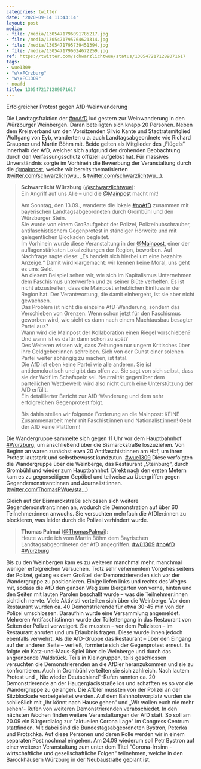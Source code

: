 ```yaml
---
categories: twitter
date: '2020-09-14 11:43:14'
layout: post
media:
- file: /media/1305471796091785217.jpg
- file: /media/1305471795764621314.jpg
- file: /media/1305471795739451394.jpg
- file: /media/1305471796024672259.jpg
ref: https://twitter.com/schwarzlichtwue/status/1305472171289071617
tags:
- wue1309
- "w\xFCrzburg"
- "w\xFC1309"
- noafd
title: 1305472171289071617
---
```

Erfolgreicher Protest gegen AfD-Weinwanderung



Die Landtagsfraktion der [#noAfD](/t/noafd) lud gestern zur Weinwanderung in den Würzburger Weinbergen. Daran beteiligten sich knapp 20 Personen. Neben dem Kreisverband um den Vorsitzenden Silvio Kante und Stadtratsmitglied Wolfgang von Eyb,  wanderten u.a. auch Landtagsabgeordnete wie Richard Graupner und Martin Böhm mit. Beide gelten als Mitglieder des „Flügels“ innerhalb der AfD, welcher sich aufgrund der drohenden Beobachtung durch den Verfassungsschutz offiziell aufgelöst hat.
Für massives Unverständnis sorgte im Vorhinein die Bewerbung der Veranstaltung durch die [@mainpost](https://twitter.com/mainpost), welche wir bereits thematisierten ([twitter.com/schwarzlichtwu…](https://twitter.com/schwarzlichtwue/status/1305140741392531456) &amp; [twitter.com/schwarzlichtwu…](https://twitter.com/schwarzlichtwue/status/1305140741392531456)).
> <b>Schwarzlicht Würzburg</b> ([@schwarzlichtwue](https://twitter.com/schwarzlichtwue)):  
>Ein Angriff auf uns Alle – und die [@Mainpost](https://twitter.com/Mainpost) macht mit!  
>  
>Am Sonntag, den 13.09., wanderte die lokale [#noAfD](/t/noafd) zusammen mit bayerischen Landtagsabgeordneten durch Grombühl und den Würzburger Stein.   
>Sie wurde von einem Großaufgebot der Polizei, Polizeihubschrauber, antifaschistischem Gegenprotest in ständiger Hörweite und mit gelegentlichen Blockaden begleitet.  
>Im Vorhinein wurde diese Veranstaltung in der [@Mainpost](https://twitter.com/Mainpost), einer der auflagenstärksten Lokalzeitungen der Region, beworben. Auf Nachfrage sagte diese: „Es handelt sich hierbei um eine bezahlte Anzeige.“ Damit wird klargemacht: wir kennen keine Moral, uns geht es ums Geld.  
>An diesem Beispiel sehen wir, wie sich im Kapitalismus Unternehmen dem Faschismus unterwerfen und zu seiner Blüte verhelfen. Es ist nicht abzustreiten, dass die Mainpost erheblichen Einfluss in der Region hat. Der Verantwortung, die damit einhergeht, ist sie aber nicht gewachsen.  
>Das Problem ist nicht die einzelne AfD-Wanderung, sondern das Verschieben von Grenzen. Wenn schon jetzt für den Faschismus geworben wird, wie sieht es dann nach einem Machtausbau besagter Partei aus?  
>Wann wird die Mainpost der Kollaboration einen Riegel vorschieben? Und wann ist es dafür dann schon zu spät?  
>Des Weiteren wissen wir, dass Zeitungen nur ungern Kritisches über ihre Geldgeber:innen schreiben. Sich von der Gunst einer solchen Partei weiter abhängig zu machen, ist fatal.  
>Die AfD ist eben keine Partei wie alle anderen. Sie ist antidemokratisch und gibt das offen zu. Sie sagt von sich selbst, dass sie der Wolf im Schafspelz sei. Neutralität gegenüber dem parteilichen Wettbewerb wird also nicht durch eine Unterstützung der AfD erfüllt.  
>Ein detaillierter Bericht zur AfD-Wanderung und dem sehr erfolgreichen Gegenprotest folgt.  
>  
>Bis dahin stellen wir folgende Forderung an die Mainpost: KEINE Zusammenarbeit mehr mit Faschist:innen und Nationalist:innen! Gebt der AfD keine Plattform!  


Die Wandergruppe sammelte sich gegen 11 Uhr vor dem Hauptbahnhof [#Würzburg](/t/würzburg), um anschließend über die Bismarckstraße loszuziehen. Von Beginn an waren zunächst etwa 20 Antifaschist:innen am Hbf, um ihren Protest lautstark und selbstbewusst kundzutun.  [#wue1309](/t/wue1309)
Diese verfolgten die Wandergruppe über die Weinberge, das Restaurant „Steinburg“, durch Grombühl und wieder zum Hauptbahnhof. Direkt nach den ersten Metern kam es zu gegenseitigem Gepöbel und teilweise zu Übergriffen gegen Gegendemonstrant:innen und Journalist:innen.
([twitter.com/ThomasPWue/sta…](https://twitter.com/ThomasPWue/status/1305162962773192704?s=19)) 

Gleich auf der Bismarckstraße schlossen sich weitere Gegendemonstrant:innen an, wodurch die Demonstration auf über 60 Teilnehmer:innen anwuchs. Sie versuchten mehrfach die AfDler:innen zu blockieren, was leider durch die Polizei verhindert wurde.
> <b>Thomas Palmai</b> ([@ThomasPalmai](https://twitter.com/ThomasPalmai)):  
>Heute wurde ich vom Martin Böhm dem Bayrischen Landtagsabgeordneten der AfD angegriffen. [#wü1309](/t/wü1309) [#noAfD](/t/noafd) [#Würzburg](/t/würzburg)   


Bis zu den Weinbergen kam es zu weiteren manchmal mehr, manchmal weniger erfolgreichen Versuchen. Trotz sehr vehementem Vorgehes seitens der Polizei, gelang es dem Großteil der Demonstrierenden sich vor der Wandergruppe zu positionieren.
Einige liefen links und rechts des Weges mit, sodass die AfD den ganzen Weg zum Biergarten von vorne, hinten und den Seiten mit lauten Parolen beschallt wurde – was die Teilnehmer:innen sichtlich nervte.
Viele Aktivisti verteilten sich über die Weinberge. Vor dem Restaurant wurden ca. 40 Demonstrierende für etwa 30-45 min von der Polizei umschlossen. Daraufhin wurde eine Versammlung angemeldet.
Mehreren Antifaschistinnen wurde der Toilettengang in das Restaurant von Seiten der Polizei verweigert. Sie mussten – vor dem Polizisten – im Restaurant anrufen und um Erlaubnis fragen. Diese wurde ihnen jedoch ebenfalls verwehrt. Als die
AfD-Gruppe das Restaurant – über den Eingang auf der anderen Seite – verließ, formierte sich der Gegenprotest erneut. Es folgte ein Katz-und-Maus-Spiel über die Weinberge und durch das angrenzende Waldstück. Teils in Kleingruppen, teils geschlossen versuchten die Demonstrierenden an die AfDler heranzukommen und sie zu konfrontieren. Auch in Grombühl verteilten sie sich zahlreich. Nach lautem Protest und „ Nie wieder Deutschland“-Rufen rannten ca. 20 Demonstrierende an der Haugerglacisstraße los und schafften es so vor die Wandergruppe zu gelangen.
Die AfDler mussten von der Polizei an der Sitzblockade vorbeigeleitet werden. Auf dem Bahnhofsvorplatz wurden sie schließlich mit „Ihr könnt nach Hause gehen“ und „Wir wollen euch nie mehr sehen“- Rufen von weiteren Demonstrierenden verabschiedet.
In den nächsten Wochen finden weitere Veranstaltungen der AfD statt. So soll am 20.09 ein Bürgerdialog zur "aktuellen Corona Lage" im Congress Centrum stattfinden. Mit dabei sind die Bundestagsabgeordneten Bystron, Peterka und Protschka. Auf diese Personen und deren Rolle werden wir in einem separaten Post nochmal eingehen. Am 24.09 wiederum soll Petr Bystron auf einer weiteren Veranstaltung zum unter dem Titel "Corona-Irrsinn - wirtschaftliche und gesellschaftliche Folgen" teilnehmen, welche in den Barockhäusern Würzburg in der Neubaustraße geplant ist.
